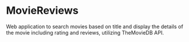 # MovieReviews
Web application to search movies based on title and display the details of the movie including rating and reviews, utilizing TheMovieDB API.
